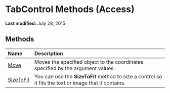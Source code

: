 
# TabControl Methods (Access)

 **Last modified:** July 28, 2015


## Methods



|**Name**|**Description**|
|:-----|:-----|
| [Move](525b3387-b60d-ea85-b1c9-dca1751c81d3.md)|Moves the specified object to the coordinates specified by the argument values.|
| [SizeToFit](d2509998-4d85-8611-c97a-4ce458d83f58.md)|You can use the  **SizeToFit** method to size a control so it fits the text or image that it contains.|
